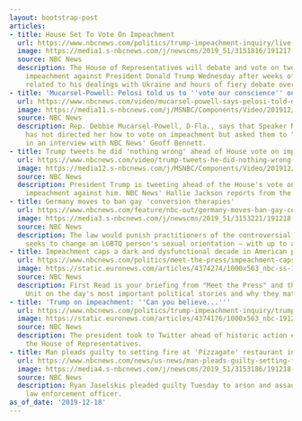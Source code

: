```yaml
---
layout: bootstrap-post
articles:
- title: House Set To Vote On Impeachment
  url: https://www.nbcnews.com/politics/trump-impeachment-inquiry/live-blog/live-updates-house-votes-impeachment-president-trump-n1103576
  image: https://media1.s-nbcnews.com/j/newscms/2019_51/3151816/191217-impeachment-house-vote-live-blog-cs-1102a_104ba2b22e6f251c38651f260c1d1a82.nbcnews-fp-1200-630.jpg
  source: NBC News
  description: The House of Representatives will debate and vote on two articles of
    impeachment against President Donald Trump Wednesday after weeks of testimony
    related to his dealings with Ukraine and hours of fiery debate over the process.
- title: 'Mucarsel-Powell: Pelosi told us to ''vote our conscience'' on impeachment'
  url: https://www.nbcnews.com/video/mucarsel-powell-says-pelosi-told-democrats-to-vote-our-conscience-75279941565
  image: https://media11.s-nbcnews.com/j/MSNBC/Components/Video/201912/nbc_mucarselpowell_pelosi_191218_1920x1080.nbcnews-fp-1200-630.jpg
  source: NBC News
  description: Rep. Debbie Mucarsel-Powell, D-Fla., says that Speaker Nancy Pelosi
    has not directed her how to vote on impeachment but asked them to "vote our conscience"
    in an interview with NBC News' Geoff Bennett.
- title: Trump tweets he did 'nothing wrong' ahead of House vote on impeachment
  url: https://www.nbcnews.com/video/trump-tweets-he-did-nothing-wrong-ahead-of-house-vote-on-impeachment-75277381873
  image: https://media12.s-nbcnews.com/j/MSNBC/Components/Video/201912/nbc_jackson_trump_tweets_191218_1920x1080.nbcnews-fp-1200-630.jpg
  source: NBC News
  description: President Trump is tweeting ahead of the House's vote on articles of
    impeachment against him. NBC News' Hallie Jackson reports from the White House.
- title: Germany moves to ban gay 'conversion therapies'
  url: https://www.nbcnews.com/feature/nbc-out/germany-moves-ban-gay-conversion-therapies-n1103711
  image: https://media3.s-nbcnews.com/j/newscms/2019_51/3153221/191218-germany-pride-parade-al-0845_def943fc42a8f7b6d9034199e576c2c0.nbcnews-fp-1200-630.jpg
  source: NBC News
  description: The law would punish practitioners of the controversial therapy — which
    seeks to change an LGBTQ person's sexual orientation — with up to a year in prison.
- title: Impeachment caps a dark and dysfunctional decade in American politics
  url: https://www.nbcnews.com/politics/meet-the-press/impeachment-caps-dark-dysfunctional-decade-american-politics-n1103716
  image: https://static.euronews.com/articles/4374274/1000x563_nbc-ss-170120-tump-inauguration-mn-20_df1a647db48b24a73c634ed0fe75789d.jpg
  source: NBC News
  description: First Read is your briefing from "Meet the Press" and the NBC Political
    Unit on the day's most important political stories and why they matter.
- title: 'Trump on impeachment: ''Can you believe...'''
  url: https://www.nbcnews.com/politics/trump-impeachment-inquiry/trump-impeachment-can-you-believe-n1103701
  image: https://static.euronews.com/articles/4374176/1000x563_nbc-191209-donald-trump-ew-126p_4d60010e80a690caa02233bc00bb42ed.jpg
  source: NBC News
  description: The president took to Twitter ahead of historic action expected in
    the House of Representatives.
- title: Man pleads guilty to setting fire at 'Pizzagate' restaurant in D.C.
  url: https://www.nbcnews.com/news/us-news/man-pleads-guilty-setting-fire-pizzagate-restaurant-d-c-n1103691
  image: https://media4.s-nbcnews.com/j/newscms/2019_51/3153186/191218-comet_ping_pong-mc-1307_dfcdcd7665eeb9f8627739522e78542c.nbcnews-fp-1200-630.JPG
  source: NBC News
  description: Ryan Jaselskis pleaded guilty Tuesday to arson and assault on a federal
    law enforcement officer.
as_of_date: '2019-12-18'
---
```


